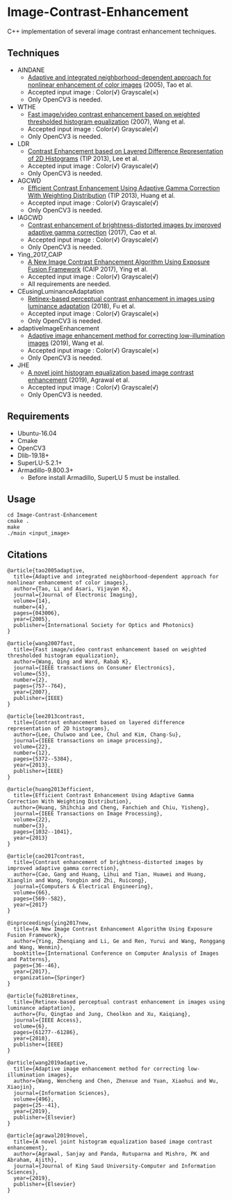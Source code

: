 # Image-Contrast-Enhancement
C++ implementation of several image contrast enhancement techniques.

## Techniques
* AINDANE
  * [Adaptive and integrated neighborhood-dependent approach for nonlinear enhancement of color images](https://www.spiedigitallibrary.org/journals/Journal-of-Electronic-Imaging/volume-14/issue-4/043006/Adaptive-and-integrated-neighborhood-dependent-approach-for-nonlinear-enhancement-of/10.1117/1.2136903.short?SSO=1) (2005), Tao et al.
  * Accepted input image : Color(√) Grayscale(×)
  * Only OpenCV3 is needed.
* WTHE
  * [Fast image/video contrast enhancement based on weighted thresholded histogram equalization](https://ieeexplore.ieee.org/abstract/document/4266969/) (2007), Wang et al.
  * Accepted input image : Color(√) Grayscale(√)
  * Only OpenCV3 is needed.
* LDR
  * [Contrast Enhancement based on Layered Difference Representation of 2D Histograms](http://mcl.korea.ac.kr/cwlee_tip2013/) (TIP 2013), Lee et al.
  * Accepted input image : Color(√)  Grayscale(√)
  * Only OpenCV3 is needed.
* AGCWD
  * [Efficient Contrast Enhancement Using Adaptive Gamma Correction With Weighting Distribution](https://ieeexplore.ieee.org/abstract/document/6336819) (TIP 2013), Huang et al.
  * Accepted input image : Color(√)  Grayscale(√)
  * Only OpenCV3 is needed.
* IAGCWD
  * [Contrast enhancement of brightness-distorted images by improved adaptive gamma correction](https://arxiv.org/abs/1709.04427) (2017), Cao et al.
  * Accepted input image : Color(√)  Grayscale(√)
  * Only OpenCV3 is needed.
* Ying_2017_CAIP
  * [A New Image Contrast Enhancement Algorithm Using Exposure Fusion Framework](https://baidut.github.io/OpenCE/caip2017.html) (CAIP 2017), Ying et al.
  * Accepted input image : Color(√) Grayscale(√)
  * All requirements are needed.
* CEusingLuminanceAdaptation
  * [Retinex-based perceptual contrast enhancement in images using luminance adaptation](https://ieeexplore.ieee.org/stamp/stamp.jsp?arnumber=8500743) (2018), Fu et al.
  * Accepted input image : Color(√) Grayscale(×)
  * Only OpenCV3 is needed.
* adaptiveImageEnhancement
  * [Adaptive image enhancement method for correcting low-illumination images](https://www.sciencedirect.com/science/article/pii/S0020025519304104) (2019), Wang et al.
  * Accepted input image : Color(√) Grayscale(×)
  * Only OpenCV3 is needed.
* JHE
  * [A novel joint histogram equalization based image contrast enhancement](https://www.sciencedirect.com/science/article/pii/S1319157819303635) (2019), Agrawal et al.
  * Accepted input image : Color(√) Grayscale(√)
  * Only OpenCV3 is needed.

## Requirements
* Ubuntu-16.04
* Cmake
* OpenCV3
* Dlib-19.18+
* SuperLU-5.2.1+
* Armadillo-9.800.3+
  * Before install Armadillo, SuperLU 5 must be installed.
  
## Usage
```
cd Image-Contrast-Enhancement
cmake .
make
./main <input_image>
```

## Citations
```
@article{tao2005adaptive,
  title={Adaptive and integrated neighborhood-dependent approach for nonlinear enhancement of color images},
  author={Tao, Li and Asari, Vijayan K},
  journal={Journal of Electronic Imaging},
  volume={14},
  number={4},
  pages={043006},
  year={2005},
  publisher={International Society for Optics and Photonics}
}

@article{wang2007fast,
  title={Fast image/video contrast enhancement based on weighted thresholded histogram equalization},
  author={Wang, Qing and Ward, Rabab K},
  journal={IEEE transactions on Consumer Electronics},
  volume={53},
  number={2},
  pages={757--764},
  year={2007},
  publisher={IEEE}
}

@article{lee2013contrast,
  title={Contrast enhancement based on layered difference representation of 2D histograms},
  author={Lee, Chulwoo and Lee, Chul and Kim, Chang-Su},
  journal={IEEE transactions on image processing},
  volume={22},
  number={12},
  pages={5372--5384},
  year={2013},
  publisher={IEEE}
}

@article{huang2013efficient,
  title={Efficient Contrast Enhancement Using Adaptive Gamma Correction With Weighting Distribution},
  author={Huang, Shihchia and Cheng, Fanchieh and Chiu, Yisheng},
  journal={IEEE Transactions on Image Processing},
  volume={22},
  number={3},
  pages={1032--1041},
  year={2013}
}

@article{cao2017contrast,
  title={Contrast enhancement of brightness-distorted images by improved adaptive gamma correction},
  author={Cao, Gang and Huang, Lihui and Tian, Huawei and Huang, Xianglin and Wang, Yongbin and Zhi, Ruicong},
  journal={Computers & Electrical Engineering},
  volume={66},
  pages={569--582},
  year={2017}
}

@inproceedings{ying2017new,
  title={A New Image Contrast Enhancement Algorithm Using Exposure Fusion Framework},
  author={Ying, Zhenqiang and Li, Ge and Ren, Yurui and Wang, Ronggang and Wang, Wenmin},
  booktitle={International Conference on Computer Analysis of Images and Patterns},
  pages={36--46},
  year={2017},
  organization={Springer}
}

@article{fu2018retinex,
  title={Retinex-based perceptual contrast enhancement in images using luminance adaptation},
  author={Fu, Qingtao and Jung, Cheolkon and Xu, Kaiqiang},
  journal={IEEE Access},
  volume={6},
  pages={61277--61286},
  year={2018},
  publisher={IEEE}
}

@article{wang2019adaptive,
  title={Adaptive image enhancement method for correcting low-illumination images},
  author={Wang, Wencheng and Chen, Zhenxue and Yuan, Xiaohui and Wu, Xiaojin},
  journal={Information Sciences},
  volume={496},
  pages={25--41},
  year={2019},
  publisher={Elsevier}
}

@article{agrawal2019novel,
  title={A novel joint histogram equalization based image contrast enhancement},
  author={Agrawal, Sanjay and Panda, Rutuparna and Mishro, PK and Abraham, Ajith},
  journal={Journal of King Saud University-Computer and Information Sciences},
  year={2019},
  publisher={Elsevier}
}
```

